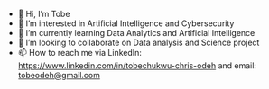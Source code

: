 - 👋 Hi, I’m Tobe
- 👀 I’m interested in Artificial Intelligence and Cybersecurity
- 🌱 I’m currently learning Data Analytics and Artificial Intelligence
- 💞️ I’m looking to collaborate on Data analysis and Science project
- 📫 How to reach me via LinkedIn: https://www.linkedin.com/in/tobechukwu-chris-odeh and email: tobeodeh@gmail.com

<!---
Tobeodeh/Tobeodeh is a ✨ special ✨ repository because its `README.md` (this file) appears on your GitHub profile.
You can click the Preview link to take a look at your changes.
--->
